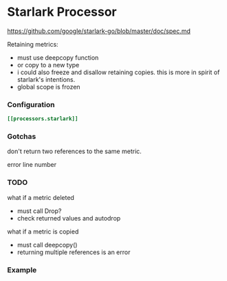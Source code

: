 # Starlark Processor

https://github.com/google/starlark-go/blob/master/doc/spec.md

Retaining metrics:
- must use deepcopy function
- or copy to a new type
- i could also freeze and disallow retaining copies.  this is more in spirit of starlark's intentions.
- global scope is frozen

### Configuration

```toml
[[processors.starlark]]
```

### Gotchas

don't return two references to the same metric.

error line number

### TODO

what if a metric deleted
- must call Drop?
- check returned values and autodrop

what if a metric is copied
- must call deepcopy()
- returning multiple references is an error

### Example

